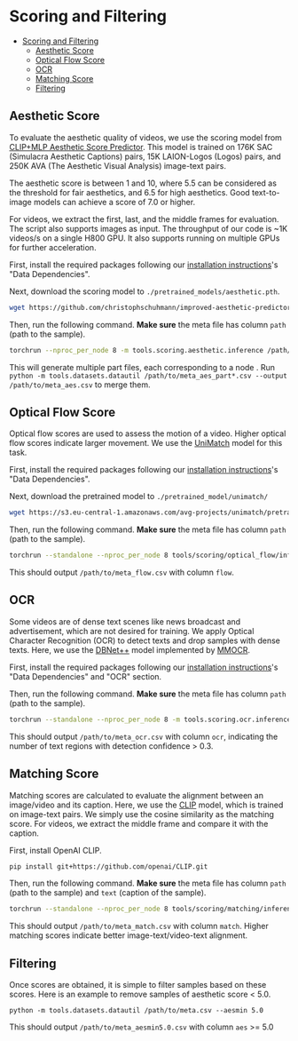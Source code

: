 # Scoring and Filtering

- [Scoring and Filtering](#scoring-and-filtering)
  - [Aesthetic Score](#aesthetic-score)
  - [Optical Flow Score](#optical-flow-score)
  - [OCR](#ocr)
  - [Matching Score](#matching-score)
  - [Filtering](#filtering)

## Aesthetic Score

To evaluate the aesthetic quality of videos, we use the scoring model from [CLIP+MLP Aesthetic Score Predictor](https://github.com/christophschuhmann/improved-aesthetic-predictor). This model is trained on 176K SAC (Simulacra Aesthetic Captions) pairs, 15K LAION-Logos (Logos) pairs, and 250K AVA (The Aesthetic Visual Analysis) image-text pairs.

The aesthetic score is between 1 and 10, where 5.5 can be considered as the threshold for fair aesthetics, and 6.5 for high aesthetics. Good text-to-image models can achieve a score of 7.0 or higher.

For videos, we extract the first, last, and the middle frames for evaluation. The script also supports images as input.
The throughput of our code is ~1K videos/s on a single H800 GPU. It also supports running on multiple GPUs for further acceleration.

First, install the required packages following our [installation instructions](../../docs/installation.md)'s "Data Dependencies".

Next, download the scoring model to `./pretrained_models/aesthetic.pth`.

```bash
wget https://github.com/christophschuhmann/improved-aesthetic-predictor/raw/main/sac+logos+ava1-l14-linearMSE.pth -O pretrained_models/aesthetic.pth
```

<!-- First, install the required packages and download the scoring model to `./pretrained_models/aesthetic.pth`.
```bash
# pip install
pip install git+https://github.com/openai/CLIP.git
pip install decord

# get pretrained model
wget https://github.com/christophschuhmann/improved-aesthetic-predictor/raw/main/sac+logos+ava1-l14-linearMSE.pth -O pretrained_models/aesthetic.pth
``` -->

Then, run the following command. **Make sure** the meta file has column `path` (path to the sample).
```bash
torchrun --nproc_per_node 8 -m tools.scoring.aesthetic.inference /path/to/meta.csv --bs 1024 --num_workers 16
```
This will generate multiple part files, each corresponding to a node . Run `python -m tools.datasets.datautil /path/to/meta_aes_part*.csv --output /path/to/meta_aes.csv` to merge them.

## Optical Flow Score

Optical flow scores are used to assess the motion of a video. Higher optical flow scores indicate larger movement.
We use the [UniMatch](https://github.com/autonomousvision/unimatch) model for this task.

First, install the required packages following our [installation instructions](../../docs/installation.md)'s "Data Dependencies".

Next, download the pretrained model to `./pretrained_model/unimatch/`
```bash
wget https://s3.eu-central-1.amazonaws.com/avg-projects/unimatch/pretrained/gmflow-scale2-regrefine6-mixdata-train320x576-4e7b215d.pth -P ./pretrained_models/unimatch/
```

Then, run the following command. **Make sure** the meta file has column `path` (path to the sample).
```bash
torchrun --standalone --nproc_per_node 8 tools/scoring/optical_flow/inference.py /path/to/meta.csv
```

This should output `/path/to/meta_flow.csv` with column `flow`.

## OCR
Some videos are of dense text scenes like news broadcast and advertisement, which are not desired for training.
We apply Optical Character Recognition (OCR) to detect texts and drop samples with dense texts. Here, we use
the [DBNet++](https://arxiv.org/abs/2202.10304) model implemented by [MMOCR](https://github.com/open-mmlab/mmocr/).

First, install the required packages following our [installation instructions](../../docs/installation.md)'s "Data Dependencies" and "OCR" section.

<!-- First, install [MMOCR](https://mmocr.readthedocs.io/en/dev-1.x/get_started/install.html).
For reference, we install packages of these versions.
```
torch==2.0.1
mmcv==2.0.1
mmdet==3.1.0
mmocr==1.0.1
``` -->

Then, run the following command. **Make sure** the meta file has column `path` (path to the sample).
<!-- ```bash
torchrun --standalone --nproc_per_node 8 tools/scoring/ocr/inference.py /path/to/meta.csv
``` -->
```bash
torchrun --standalone --nproc_per_node 8 -m tools.scoring.ocr.inference /path/to/meta.csv
```
This should output `/path/to/meta_ocr.csv` with column `ocr`, indicating the number of text regions with detection confidence > 0.3.


## Matching Score

Matching scores are calculated to evaluate the alignment between an image/video and its caption.
Here, we use the [CLIP](https://github.com/openai/CLIP) model, which is trained on image-text pairs.
We simply use the cosine similarity as the matching score.
For videos, we extract the middle frame and compare it with the caption.

First, install OpenAI CLIP.
```bash
pip install git+https://github.com/openai/CLIP.git
```

Then, run the following command. **Make sure** the meta file has column `path` (path to the sample) and `text` (caption of the sample).

```bash
torchrun --standalone --nproc_per_node 8 tools/scoring/matching/inference.py /path/to/meta.csv
```

This should output `/path/to/meta_match.csv` with column `match`. Higher matching scores indicate better image-text/video-text alignment.


## Filtering
Once scores are obtained, it is simple to filter samples based on these scores. Here is an example to remove
samples of aesthetic score < 5.0.
```
python -m tools.datasets.datautil /path/to/meta.csv --aesmin 5.0
```
This should output `/path/to/meta_aesmin5.0.csv` with column `aes` >= 5.0
